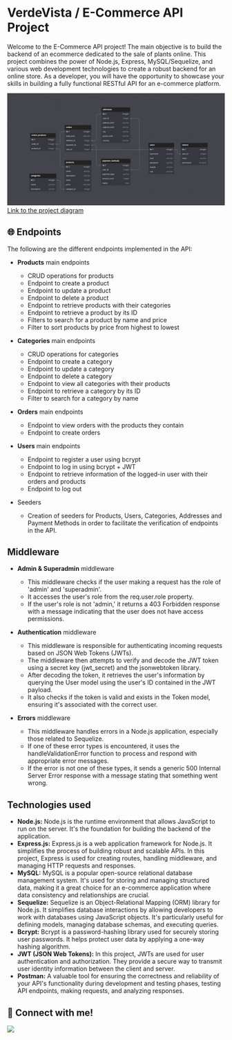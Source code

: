 # VerdeVista / E-Commerce API Project

Welcome to the E-Commerce API project! 
The main objective is to build the backend of an ecommerce dedicated to the sale of plants online.
This project combines the power of Node.js, Express, MySQL/Sequelize, and various web development technologies to create a robust backend for an online store. As a developer, you will have the opportunity to showcase your skills in building a fully functional RESTful API for an e-commerce platform.

![](https://github.com/Cocera/VerdeVista_backend_ecommerce/blob/main/assets/diagramDB.gif)
<a href="https://dbdiagram.io/d/VerdeVistaDB-653fe02cffbf5169f0bfeff4">Link to the project diagram</a>

## 🌐 Endpoints

The following are the different endpoints implemented in the API:

- <strong>Products</strong> main endpoints
  - CRUD operations for products
  - Endpoint to create a product
  - Endpoint to update a product
  - Endpoint to delete a product
  - Endpoint to retrieve products with their categories
  - Endpoint to retrieve a product by its ID
  - Filters to search for a product by name and price
  - Filter to sort products by price from highest to lowest

- <strong>Categories</strong> main endpoints
  - CRUD operations for categories
  - Endpoint to create a category
  - Endpoint to update a category
  - Endpoint to delete a category
  - Endpoint to view all categories with their products
  - Endpoint to retrieve a category by its ID
  - Filter to search for a category by name

- <strong>Orders</strong> main endpoints
  - Endpoint to view orders with the products they contain
  - Endpoint to create orders

- <strong>Users</strong> main endpoints
  - Endpoint to register a user using bcrypt
  - Endpoint to log in using bcrypt + JWT
  - Endpoint to retrieve information of the logged-in user with their orders and products
  - Endpoint to log out

- Seeders
  - Creation of seeders for Products, Users, Categories, Addresses and Payment Methods in order to facilitate the verification of endpoints in the API.

## Middleware
- <strong>Admin & Superadmin</strong> middleware
  - This middleware checks if the user making a request has the role of 'admin' and 'superadmin'.
  - It accesses the user's role from the req.user.role property.
  - If the user's role is not 'admin,' it returns a 403 Forbidden response with a message indicating that the user does not have access permissions.
  
- <strong>Authentication</strong> middleware
  - This middleware is responsible for authenticating incoming requests based on JSON Web Tokens (JWTs).
  - The middleware then attempts to verify and decode the JWT token using a secret key (jwt_secret) and the jsonwebtoken library.
  - After decoding the token, it retrieves the user's information by querying the User model using the user's ID contained in the JWT payload.
  - It also checks if the token is valid and exists in the Token model, ensuring it's associated with the correct user.

- <strong>Errors</strong> middleware
  - This middleware handles errors in a Node.js application, especially those related to Sequelize.
  - If one of these error types is encountered, it uses the handleValidationError function to process and respond with appropriate error messages.
  - If the error is not one of these types, it sends a generic 500 Internal Server Error response with a message stating that something went wrong.

## Technologies used
<ul>
<li><strong>Node.js:</strong> Node.js is the runtime environment that allows JavaScript to run on the server. It's the foundation for building the backend of the application.</li>

<li><strong>Express.js:</strong> Express.js is a web application framework for Node.js. It simplifies the process of building robust and scalable APIs. In this project, Express is used for creating routes, handling middleware, and managing HTTP requests and responses.</li>

<li><strong>MySQL:</strong> MySQL is a popular open-source relational database management system. It's used for storing and managing structured data, making it a great choice for an e-commerce application where data consistency and relationships are crucial.</li>

<li><strong>Sequelize:</strong> Sequelize is an Object-Relational Mapping (ORM) library for Node.js. It simplifies database interactions by allowing developers to work with databases using JavaScript objects. It's particularly useful for defining models, managing database schemas, and executing queries.</li>

<li><strong>Bcrypt:</strong> Bcrypt is a password-hashing library used for securely storing user passwords. It helps protect user data by applying a one-way hashing algorithm.</li>

<li><strong>JWT (JSON Web Tokens):</strong> In this project, JWTs are used for user authentication and authorization. They provide a secure way to transmit user identity information between the client and server.</li>

<li><strong>Postman:</strong> A valuable tool for ensuring the correctness and reliability of your API's functionality during development and testing phases, testing API endpoints, making requests, and analyzing responses.</li>
</ul>


## 🚀 Connect with me!
<a href="https://www.linkedin.com/in/alvaro-cocera-adail/" target="_blank"><img src="https://img.shields.io/badge/-LinkedIn-%230077B5?style=for-the-badge&logo=linkedin&logoColor=white" target="_blank"></a>